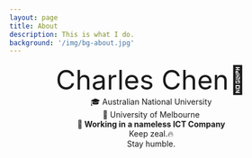 ```yaml
---
layout: page
title: About
description: This is what I do.
background: '/img/bg-about.jpg'
---
```


<center/><font size=50> Charles Chen🌿 </font>

<center/> 🎓 Australian National University

<center/> 🏫 University of Melbourne

<center/><b>💼 Working in a nameless ICT Company</b>

<center/>Keep zeal.🔥

<center/>Stay humble.
